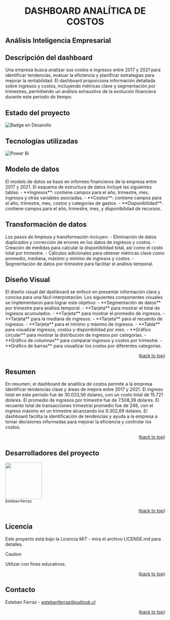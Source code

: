
<h1 align="center"> DASHBOARD ANALÍTICA DE COSTOS</h1>
<h2>Análisis Inteligencia Empresarial</h2>

<h2>Descripción del dashboard</h2>
Una empresa busca analizar sus costos e ingresos entre 2017 y 2021 para identificar tendencias, evaluar la eficiencia y planificar estrategias para mejorar la rentabilidad. El dashboard proporciona información detallada sobre ingresos y costos, incluyendo métricas clave y segmentación por trimestres, permitiendo un análisis exhaustivo de la evolución financiera durante este periodo de tiempo.

<h2>Estado del proyecto</h2>

![Badge en Desarollo](https://img.shields.io/badge/STATUS-%20FINALIZADO-green)
> 

<h2>Tecnologías utilizadas</h2>

![Power Bi](https://img.shields.io/badge/power_bi-F2C811?style=for-the-badge&logo=powerbi&logoColor=black)


<h2>Modelo de datos</h2>
El modelo de datos se basó en informes financieros de la empresa entre 2017 y 2021. El esquema de estructura de datos incluye las siguientes tablas:
- **Ingresos**: contiene campos para el año, trimestre, mes, ingresos y otras variables asociadas.
- **Costos**: contiene campos para el año, trimestre, mes, costos y categorías de gastos.
- **Disponibilidad**: contiene campos para el año, trimestre, mes, y disponibilidad de recursos.

<h2>Transformación de datos</h2>
Los pasos de limpieza y transformación incluyen:
- Eliminación de datos duplicados y corrección de errores en los datos de ingresos y costos.
- Creación de medidas para calcular la disponibilidad total, así como el costo total por trimestre.
- Cálculos adicionales para obtener métricas clave como promedio, mediana, máximo y mínimo de ingresos y costos.
- Segmentación de datos por trimestre para facilitar el análisis temporal.

<h2>Diseño Visual</h2>
El diseño visual del dashboard se enfocó en presentar información clara y concisa para una fácil interpretación. Los siguientes componentes visuales se implementaron para lograr este objetivo:
- **Segmentación de datos** por trimestre para análisis temporal.
- **Tarjeta** para mostrar el total de ingresos acumulados.
- **Tarjeta** para mostrar el promedio de ingresos.
- **Tarjeta** para la mediana de ingresos.
- **Tarjeta** para el recuento de ingresos.
- **Tarjeta** para el mínimo y máximo de ingresos.
- **Tabla** para visualizar ingresos, costos y disponibilidad por mes.
- **Gráfico circular** para mostrar la distribución de ingresos por categorías.
- **Gráfico de columnas** para comparar ingresos y costos por trimestre.
- **Gráfico de barras** para visualizar los costos por diferentes categorías.

<p align="right">(<a href="#readme-top">back to top</a>)</p>

<h2>Resumen</h2>
En resumen, el dashboard de analítica de costos permite a la empresa identificar tendencias clave y áreas de mejora entre 2017 y 2021. El ingreso total en este período fue de 30.033,56 dolares, con un costo total de 15.721 dolares. El promedio de ingresos por trimestre fue de 7.508,39 dolares. El recuento total de transacciones trimestral promedio fue de 248, con el ingreso máximo en un trimestre alcanzando los 9.302,69 dolares. El dashboard facilita la identificación de tendencias y ayuda a la empresa a tomar decisiones informadas para mejorar la eficiencia y controlar los costos.

<p align="right">(<a href="#readme-top">back to top</a>)</p>

<h2>Desarrolladores del proyecto</h2>

[<img src="https://avatars.githubusercontent.com/u/125892411?v=4" width=115><br><sub>Esteban Ferraz</sub>](https://github.com/estebanferraz1)



<p align="right">(<a href="#readme-top">back to top</a>)</p>

<h2>Licencia</h2>

Este proyecto está bajo la Licencia MIT - mira el archivo LICENSE.md para detalles.

> [!CAUTION]
> 
> Utilizar con fines educativos.

<p align="right">(<a href="#readme-top">back to top</a>)</p>

<h2>Contacto</h2>

Esteban Ferraz - estebanferraz@outlook.cl

<p align="right">(<a href="#readme-top">back to top</a>)</p>